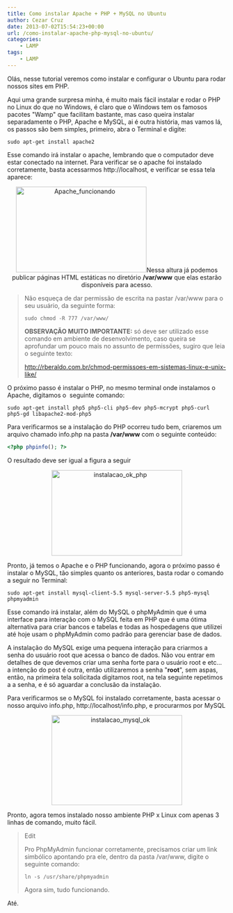 ```yaml
---
title: Como instalar Apache + PHP + MySQL no Ubuntu
author: Cezar Cruz
date: 2013-07-02T15:54:23+00:00
url: /como-instalar-apache-php-mysql-no-ubuntu/
categories:
    - LAMP
tags:
    - LAMP
---
```


Olás, nesse tutorial veremos como instalar e configurar o Ubuntu para rodar nossos sites em PHP.

<!--more-->

Aqui uma grande surpresa minha, é muito mais fácil instalar e rodar o PHP no Linux do que no Windows, é claro que o Windows tem os famosos pacotes "Wamp" que facilitam bastante, mas caso queira instalar separadamente o PHP, Apache e MySQL, ai é outra história, mas vamos lá, os passos são bem simples, primeiro, abra o Terminal e digite:

`sudo apt-get install apache2`

Esse comando irá instalar o apache, lembrando que o computador deve estar conectado na internet. Para verificar se o apache foi instalado corretamente, basta acessarmos http://localhost, e verificar se essa tela aparece:

<p style="text-align: center;">
  <a href="http://res.cloudinary.com/cezarcruz-com-br/image/upload/v1454457596/Apache_funcionando_srvzvh.png"><img class="size-medium wp-image-86 aligncenter" alt="Apache_funcionando" src="http://res.cloudinary.com/cezarcruz-com-br/image/upload/h_198,w_300/v1454457596/Apache_funcionando_srvzvh.png" width="300" height="197" /></a>Nessa altura já podemos publicar páginas HTML estáticas no diretório <strong>/var/www</strong> que elas estarão disponíveis para acesso.
</p>

> Não esqueça de dar permissão de escrita na pastar /var/www para o seu usuário, da seguinte forma:
> 
> `sudo chmod -R 777 /var/www/`
> 
> **OBSERVAÇÃO MUITO IMPORTANTE:** só deve ser utilizado esse comando em ambiente de desenvolvimento, caso queira se aprofundar um pouco mais no assunto de permissões, sugiro que leia o seguinte texto:
> 
> <http://rberaldo.com.br/chmod-permissoes-em-sistemas-linux-e-unix-like/>

O próximo passo é instalar o PHP, no mesmo terminal onde instalamos o Apache, digitamos o  seguinte comando:

`sudo apt-get install php5 php5-cli php5-dev php5-mcrypt php5-curl php5-gd libapache2-mod-php5`

Para verificarmos se a instalação do PHP ocorreu tudo bem, criaremos um arquivo chamado info.php na pasta **/var/www** com o seguinte conteúdo:

```php
<?php phpinfo(); ?>
```

O resultado deve ser igual a figura a seguir

<p style="text-align: center;">
  <a href="http://res.cloudinary.com/cezarcruz-com-br/image/upload/v1454457595/instalacao_ok_php_e6m45l.png"><img class="size-medium wp-image-87 aligncenter" alt="instalacao_ok_php" src="http://res.cloudinary.com/cezarcruz-com-br/image/upload/h_198,w_300/v1454457595/instalacao_ok_php_e6m45l.png" width="300" height="197" /></a>
</p>

Pronto, já temos o Apache e o PHP funcionando, agora o próximo passo é instalar o MySQL, tão simples quanto os anteriores, basta rodar o comando a seguir no Terminal:

`sudo apt-get install mysql-client-5.5 mysql-server-5.5 php5-mysql phpmyadmin`

Esse comando irá instalar, além do MySQL o phpMyAdmin que é uma interface para interação com o MySQL feita em PHP que é uma ótima alternativa para criar bancos e tabelas e todas as hospedagens que utilizei até hoje usam o phpMyAdmin como padrão para gerenciar base de dados.

A instalação do MySQL exige uma pequena interação para criarmos a senha do usuário root que acessa o banco de dados. Não vou entrar em detalhes de que devemos criar uma senha forte para o usuário root e etc... a intenção do post é outra, então utilizaremos a senha "**root**", sem aspas, então, na primeira tela solicitada digitamos root, na tela seguinte repetimos a a senha, e é só aguardar a conclusão da instalação.

Para verificarmos se o MySQL foi instalado corretamente, basta acessar o nosso arquivo info.php, http://localhost/info.php, e procurarmos por MySQL

<p style="text-align: center;">
  <a href="http://res.cloudinary.com/cezarcruz-com-br/image/upload/v1454457593/instalacao_mysql_ok_j00hp4.png"><img class="size-medium wp-image-89 aligncenter" alt="instalacao_mysql_ok" src="http://res.cloudinary.com/cezarcruz-com-br/image/upload/h_208,w_300/v1454457593/instalacao_mysql_ok_j00hp4.png" width="300" height="207" /></a>
</p>

Pronto, agora temos instalado nosso ambiente PHP x Linux com apenas 3 linhas de comando, muito fácil.

> Edit
> 
> Pro PhpMyAdmin funcionar corretamente, precisamos criar um link simbólico apontando pra ele, dentro da pasta /var/www, digite o seguinte comando:
> 
> `ln -s /usr/share/phpmyadmin`
> 
> Agora sim, tudo funcionando.

Até.